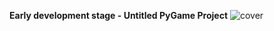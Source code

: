 **Early development stage - Untitled PyGame Project**
![cover](https://github.com/castilloglenn/untitled_pygame/assets/55197203/7dff499f-a502-489f-921d-e01f8217da37)
